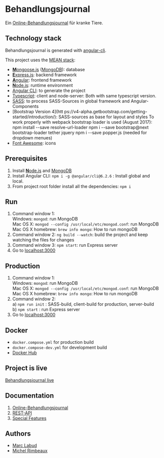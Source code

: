 # Behandlungsjournal

Ein [Online-Behandlungsjournal](https://github.com/marclabud/behandlungsjournal/wiki) für kranke Tiere.

## Technology stack
Behandlungsjournal is generated with [angular-cli](https://github.com/angular/angular-cli).

This project uses the [MEAN stack](https://en.wikipedia.org/wiki/MEAN_(software_bundle)):
* [**M**ongoose.js](http://www.mongoosejs.com) ([MongoDB](http://www.mongodb.com)): database
* [**E**xpress.js](http://expressjs.com): backend framework
* [**A**ngular](https://angular.io): frontend framework
* [**N**ode.js](https://nodejs.org): runtime environment
* [Angular CLI](https://cli.angular.io): to generate the project
* [Typescript](https://github.com/Microsoft/TypeScript): client and node-server: Both with same typescript version. 
* [SASS](http://sass-lang.com/libsass): to process SASS-Sources in global framework and Angular-Components
* [Bootstrap Version 4](htt ps://v4-alpha.getbootstrap.com/getting-started/introduction/): SASS-sources as base for layout and styles
  To work properly with webpack bootstrap loader is used (August 2017):
     npm install --save resolve-url-loader
     npm i --save bootstrap@next bootstrap-loader tether jquery
     npm i --save popper.js (needed for dropdown menues)
* [Font Awesome](http://fontawesome.io): icons


## Prerequisites
1. Install [**N**ode.js](https://nodejs.org) and [MongoDB](http://www.mongodb.com)
2. Install Angular CLI: `npm i -g @angular/cli@6.2.6` : Install global and local.
3. From project root folder install all the dependencies: `npm i`

## Run
1. Command window 1: 
 <br/>Windows: `mongod`: run MongoDB
 <br/>Mac OS X: `mongod --config /usr/local/etc/mongod.conf`: run MongoDB
 <br/>Mac OS X homebrew: `brew info mongo`: How to run mongoDB 
2. Command window 2: `ng build --watch`: build the project and keep watching the files for changes
3. Command window 3: `npm start`: run Express server
4. Go to [localhost:3000](http://localhost:3000)

## Production
1. Command window 1: 
 <br/>Windows: `mongod`: run MongoDB
 <br/>Mac OS X: `mongod --config /usr/local/etc/mongod.conf`: run MongoDB
 <br/>Mac OS X homebrew: `brew info mongo`: How to run mongoDB 
2. Command window 2: 
   <br/>a) `npm run init` : SASS-build, client-build for production, server-build
   <br/>b) `npm start` : run Express server
3. Go to [localhost:3000](http://localhost:3000) 

## Docker
* <code>docker.compose.yml</code> for production build
* <code>docker.compose-dev.yml</code> for development build
* [Docker Hub](https://hub.docker.com/r/mlabud/behandlungsjournal/)
     
## Project is live
[Behandlungsjournal live](http://behandlungsjournal.sloppy.zone/)

## Documentation
1. [Online-Behandlungsjournal](https://github.com/marclabud/behandlungsjournal/wiki)
2. [REST-API](https://marclabud.github.io/behandlungsjournal-api-docs/)
3. [Special Features](https://github.com/marclabud/behandlungsjournal/wiki/Special-Features)

## Authors
* [Marc Labud](https://github.com/marclabud)
* [Michel Rimbeaux](https://github.com/mrimbeau)
